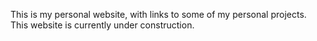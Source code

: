 This is my personal website, with links to some of my personal projects.  This website is currently under construction.